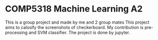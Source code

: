 # COMP5318 Machine Learning A2
This is a group project and made by me and 2 group mates
This project aims to calssify the screenshots of checkerboard.
My contribution is pre-processing and SVM classifier.
The project is done by jupyter.